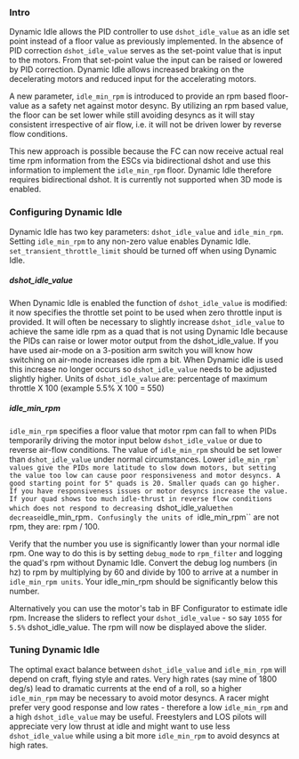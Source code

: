 ### Intro

Dynamic Idle allows the PID controller to use ``dshot_idle_value`` as an idle set point instead of a floor value as previously implemented. In the absence of PID correction ``dshot_idle_value`` serves as the set-point value that is input to the motors. From that set-point value the input can be raised or lowered by PID correction. Dynamic Idle allows  increased braking on the decelerating motors and reduced input for the accelerating motors. 

A new parameter, ``idle_min_rpm`` is introduced to provide an rpm based floor-value as a safety net against motor desync. By utilizing an rpm based value, the floor can be set lower while still avoiding desyncs as it will stay consistent irrespective of air flow, i.e. it will not be driven lower by reverse flow conditions.

This new approach is possible because the FC can now receive actual real time rpm information from the ESCs via bidirectional dshot and use this information to implement the ``idle_min_rpm`` floor. Dynamic Idle therefore requires bidirectional dshot. It is currently not supported when 3D mode is enabled.

### Configuring Dynamic Idle

Dynamic Idle has two key parameters: ``dshot_idle_value`` and ``idle_min_rpm``. Setting ``idle_min_rpm`` to any non-zero value enables Dynamic Idle. ``set_transient_throttle_limit`` should be turned off when using Dynamic Idle.

##### dshot_idle_value
When Dynamic Idle is enabled the function of ``dshot_idle_value`` is modified: it now specifies the throttle set point to be used when zero throttle input is provided. It will often be necessary to slightly increase ``dshot_idle_value`` to achieve the same idle rpm as a quad that is not using Dynamic Idle because the PIDs can raise or lower motor output from the dshot_idle_value. If you have used air-mode on a 3-position arm switch you will know how switching on air-mode increases idle rpm a bit. When Dynamic idle is used this increase no longer occurs so ``dshot_idle_value`` needs to be adjusted slightly higher. Units of ``dshot_idle_value`` are: percentage of maximum throttle X 100 (example 5.5% X 100 = 550)

##### idle_min_rpm
``idle_min_rpm`` specifies a floor value that motor rpm can fall to when PIDs temporarily driving the motor input below ``dshot_idle_value`` or due to reverse air-flow conditions. The value of ``idle_min_rpm`` should be set lower than ``dshot_idle_value`` under normal circumstances. Lower ``idle_min_rpm` values give the PIDs more latitude to slow down motors, but setting the value too low can cause poor responsiveness and motor desyncs. A good starting point for 5" quads is 20. Smaller quads can go higher. If you have responsiveness issues or motor desyncs increase the value. If your quad shows too much idle-thrust in reverse flow conditions which does not respond to decreasing ``dshot_idle_value`` then decrease ``idle_min_rpm``. Confusingly the units of ``idle_min_rpm`` are not rpm, they are: rpm / 100.

Verify that the number you use is significantly lower than your normal idle rpm. One way to do this is by setting ``debug_mode`` to ``rpm_filter`` and logging the quad's rpm without Dynamic Idle. Convert the debug log numbers (in hz) to rpm by multiplying by 60 and divide by 100 to arrive at a number in ``idle_min_rpm units``. Your idle_min_rpm should be significantly below this number.

Alternatively you can use the motor's tab in BF Configurator to estimate idle rpm. Increase the sliders to reflect your ``dshot_idle_value`` - so say ``1055`` for ``5.5%`` dshot_idle_value. The rpm will now be displayed above the slider.


### Tuning Dynamic Idle

The optimal exact balance between ``dshot_idle_value`` and ``idle_min_rpm`` will depend on craft, flying style and rates. Very high rates (say mine of 1800 deg/s) lead to dramatic currents at the end of a roll, so a higher ``idle_min_rpm`` may be necessary to avoid motor desyncs. A racer might prefer very good response and low rates - therefore a low ``idle_min_rpm`` and a high ``dshot_idle_value`` may be useful. Freestylers and LOS pilots will appreciate very low thrust at idle and might want to use less ``dshot_idle_value`` while using a bit more ``idle_min_rpm`` to avoid desyncs at high rates.

